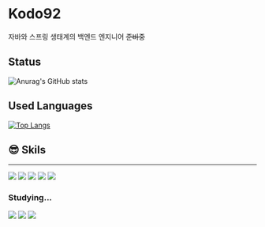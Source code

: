 # Kodo92
자바와 스프링 생태계의 백엔드 엔지니어 ~~준비중~~

## **Status**
![Anurag's GitHub stats](https://github-readme-stats.vercel.app/api?username=Kodo92&count_private=true&show_icons=true)

## **Used Languages**
[![Top Langs](https://github-readme-stats.vercel.app/api/top-langs/?username=Kodo92&layout=compact)](https://github.com/anuraghazra/github-readme-stats)   

## :sunglasses: Skils
---
<img src="https://img.shields.io/badge/Java-007396?style=flat&logo=Java&logoColor=white"/>
<img src="https://img.shields.io/badge/C++-00599C?style=flat&logo=C%2B%2B&logoColor=white"/> 
<img src="https://img.shields.io/badge/Spring-6DB33F?style=flat&logo=Spring&logoColor=white"/> 
<img src="https://img.shields.io/badge/MySQL-4479A1?style=flat&logo=MySQL&logoColor=white"/> 
<img src="https://img.shields.io/badge/JPA Hibernate-59666C?style=flat&logo=Hibernate&logoColor=white"/> 

### **Studying...**
<img src="https://img.shields.io/badge/Spring Security-6DB33F?style=flat&logo=Spring Security&logoColor=white"/> 
<img src="https://img.shields.io/badge/Docker-2496ED?style=flat&logo=Docker&logoColor=white"/> 
<img src="https://img.shields.io/badge/Redis-DC382D?style=flat&logo=Redis&logoColor=white"/> 
